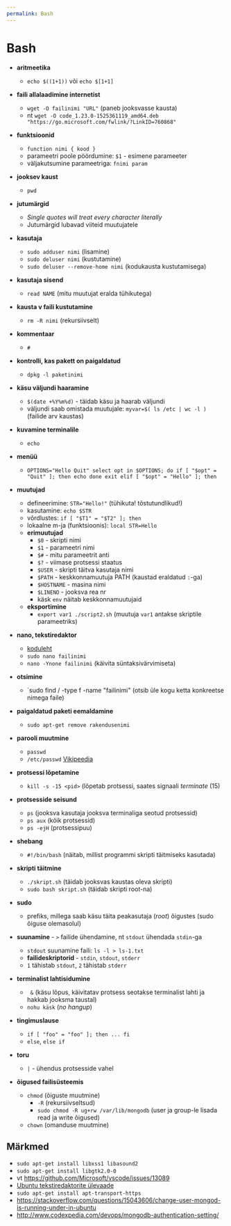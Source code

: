 ```yaml
---
permalink: Bash
---
```


# Bash

- **aritmeetika**
  - `echo $((1+1))` või `echo $[1+1]`

- **faili allalaadimine internetist**
  - `wget -O failinimi "URL"` (paneb jooksvasse kausta)  
  - nt `wget -O code_1.23.0-1525361119_amd64.deb "https://go.microsoft.com/fwlink/?LinkID=760868"
`
- **funktsioonid**
  - `function nimi { kood }`
  - parameetri poole pöördumine: `$1` - esimene parameeter
  - väljakutsumine parameetriga: `fnimi param`

- **jooksev kaust**
  - `pwd`

- **jutumärgid**
  - _Single quotes will treat every character literally_
  - Jutumärgid lubavad viiteid muutujatele

- **kasutaja**
  - `sudo adduser nimi` (lisamine)
  - `sudo deluser nimi` (kustutamine)
  - `sudo deluser --remove-home nimi` (kodukausta kustutamisega)

- **kasutaja sisend**
  - `read NAME` (mitu muutujat eralda tühikutega)

- **kausta v faili kustutamine**
  - `rm -R nimi` (rekursiivselt)

- **kommentaar**
  - `#`

- **kontrolli, kas pakett on paigaldatud**
  - `dpkg -l paketinimi`

- **käsu väljundi haaramine**
  - `$(date +%Y%m%d)` - täidab käsu ja haarab väljundi
  - väljundi saab omistada muutujale: `myvar=$( ls /etc | wc -l )` (failide arv kaustas)

- **kuvamine terminalile**
  - `echo`

- **menüü**
  - `OPTIONS="Hello Quit"
      select opt in $OPTIONS; do
        if [ "$opt" = "Quit" ]; then
          echo done
          exit
        elif [ "$opt" = "Hello" ]; then`  

- **muutujad**
  - defineerimine: `STR="Hello!"` (tühikuta! tõstutundlikud!)
  - kasutamine: `echo $STR`
  - võrdlustes: `if [ "$T1" = "$T2" ]; then`
  - lokaalne m-ja (funktsioonis): `local STR=Hello`
  - **erimuutujad**
    - `$0` - skripti nimi
    - `$1` - parameetri nimi
    - `$#` - mitu parameetrit anti
    - `$?` - viimase protsessi staatus
    - `$USER` - skripti täitva kasutaja nimi
    - `$PATH` - keskkonnamuutuja PATH (kaustad eraldatud `:`-ga)
    - `$HOSTNAME` - masina nimi 
    - `$LINENO` - jooksva rea nr
    - käsk `env` näitab keskkonnamuutujaid 
  - **eksportimine**
    - `export var1
       ./script2.sh` (muutuja `var1` antakse skriptile parameetriks)       

- **nano, tekstiredaktor**
  - [koduleht](https://www.nano-editor.org/)
  - `sudo nano failinimi`
  - `nano -Ynone failinimi` (käivita süntaksivärvimiseta)

- **otsimine**
  - `sudo find / -type f -name "failinimi" (otsib üle kogu ketta konkreetse nimega faile)

- **paigaldatud paketi eemaldamine**
  - `sudo apt-get remove rakendusenimi`

- **parooli muutmine**
  - `passwd`
  - `/etc/passwd` [Vikipeedia](https://en.wikipedia.org/wiki/Passwd)  

- **protsessi lõpetamine**
  - `kill -s -15 <pid>` (lõpetab protsessi, saates signaali _terminate_ (15) 

- **protsesside seisund**
  - `ps` (jooksva kasutaja jooksva terminaliga seotud protsessid)
  - `ps aux` (kõik protsessid)
  - `ps -ejH` (protsessipuu)

- **shebang**
  - `#!/bin/bash` (näitab, millist programmi skripti täitmiseks kasutada)

- **skripti täitmine**
  - `./skript.sh` (täidab jooksvas kaustas oleva skripti)
  - `sudo bash skript.sh` (täidab skripti root-na)

- **sudo**
  - prefiks, millega saab käsu täita peakasutaja (_root_) õigustes (sudo õiguse olemasolul)

- **suunamine** - `>` failide ühendamine, nt `stdout` ühendada `stdin`-ga
  - `stdout` suunamine faili: `ls -l > ls-1.txt`
  - **failideskriptorid** - `stdin`, `stdout`, `stderr`
  - `1` tähistab `stdout`, `2` tähistab `stderr`

- **terminalist lahtisidumine**
  - ` &` (käsu lõpus, käivitatav protsess seotakse terminalist lahti ja hakkab jooksma taustal)
  - `nohu käsk` (_no hangup_)

- **tingimuslause**
  - `if [ "foo" = "foo" ]; then
       ...
     fi`
  - `else`, `else if`

- **toru**
  - `|` - ühendus protsesside vahel

- **õigused failisüsteemis**
  - `chmod` (õiguste muutmine)
    - `-R` (rekursiivseltsud)
    - `sudo chmod -R ug+rw /var/lib/mongodb` (user ja group-le lisada read ja write õigused)
  - `chown` (omanduse muutmine)  

## Märkmed

- `sudo apt-get install libxss1 libasound2`
- `sudo apt-get install libgtk2.0-0`
- vt https://github.com/Microsoft/vscode/issues/13089
- [Ubuntu tekstiredaktorite ülevaade](http://www.informit.com/articles/article.aspx?p=1670957&seqNum=3)
- `sudo apt-get install apt-transport-https`
- https://stackoverflow.com/questions/15043606/change-user-mongod-is-running-under-in-ubuntu 
- http://www.codexpedia.com/devops/mongodb-authentication-setting/ 
